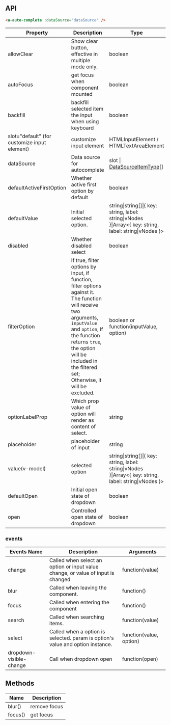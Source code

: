 ## API

````html
<a-auto-complete :dataSource="dataSource" />
````

| Property | Description | Type | Default |
| -------- | ----------- | ---- | ------- |
| allowClear | Show clear button, effective in multiple mode only. | boolean | false |
| autoFocus | get focus when component mounted | boolean | false |
| backfill | backfill selected item the input when using keyboard | boolean | false |
| slot="default" (for customize input element) | customize input element | HTMLInputElement / HTMLTextAreaElement | `<Input />` |
| dataSource | Data source for autocomplete | slot \| [DataSourceItemType](https://github.com/vueComponent/ant-design-vue/blob/724d53b907e577cf5880c1e6742d4c3f924f8f49/components/auto-complete/index.vue#L9)\[] |  |
| defaultActiveFirstOption | Whether active first option by default | boolean | true |
| defaultValue | Initial selected option. | string\|string\[]\|{ key: string, label: string\|vNodes }\|Array&lt;{ key: string, label: string\|vNodes }> | - |
| disabled | Whether disabled select | boolean | false |
| filterOption | If true, filter options by input, if function, filter options against it. The function will receive two arguments, `inputValue` and `option`, if the function returns `true`, the option will be included in the filtered set; Otherwise, it will be excluded. | boolean or function(inputValue, option) | true |
| optionLabelProp | Which prop value of option will render as content of select. | string | `children` |
| placeholder | placeholder of input | string | - |
| value(v-model) | selected option | string\|string\[]\|{ key: string, label: string\|vNodes }\|Array&lt;{ key: string, label: string\|vNodes }> | - |
| defaultOpen | Initial open state of dropdown | boolean | - |
| open | Controlled open state of dropdown | boolean | - |

### events
| Events Name | Description | Arguments |
| --- | --- | --- |
| change | Called when select an option or input value change, or value of input is changed | function(value) |
| blur | Called when leaving the component. | function() |
| focus | Called when entering the component | function() |
| search | Called when searching items. | function(value) | - |
| select | Called when a option is selected. param is option's value and option instance. | function(value, option) |
| dropdown-visible-change | Call when dropdown open | function(open) |

## Methods

| Name | Description |
| ---- | ----------- |
| blur() | remove focus |
| focus() | get focus |
